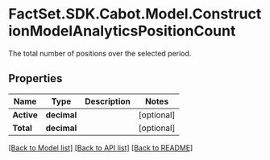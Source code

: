 # FactSet.SDK.Cabot.Model.ConstructionModelAnalyticsPositionCount
The total number of positions over the selected period.

## Properties

Name | Type | Description | Notes
------------ | ------------- | ------------- | -------------
**Active** | **decimal** |  | [optional] 
**Total** | **decimal** |  | [optional] 

[[Back to Model list]](../README.md#documentation-for-models) [[Back to API list]](../README.md#documentation-for-api-endpoints) [[Back to README]](../README.md)

